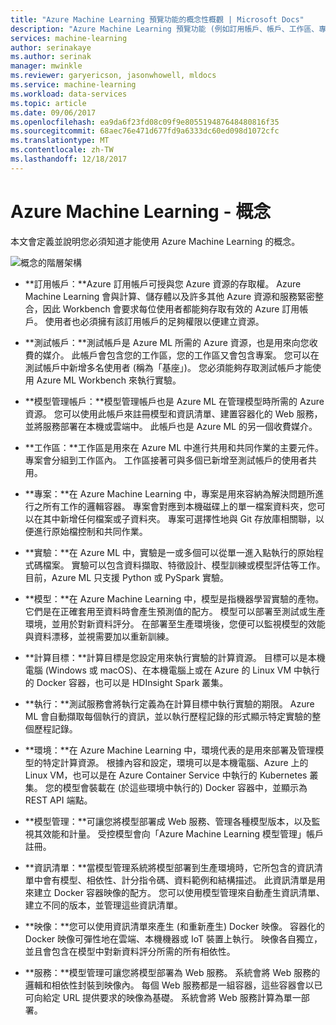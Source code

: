 ```yaml
---
title: "Azure Machine Learning 預覽功能的概念性概觀 | Microsoft Docs"
description: "Azure Machine Learning 預覽功能 (例如訂用帳戶、帳戶、工作區、專案等) 的概念性概觀。"
services: machine-learning
author: serinakaye
ms.author: serinak
manager: mwinkle
ms.reviewer: garyericson, jasonwhowell, mldocs
ms.service: machine-learning
ms.workload: data-services
ms.topic: article
ms.date: 09/06/2017
ms.openlocfilehash: ea9da6f23fd08c09f9e805519487648480816f35
ms.sourcegitcommit: 68aec76e471d677fd9a6333dc60ed098d1072cfc
ms.translationtype: MT
ms.contentlocale: zh-TW
ms.lasthandoff: 12/18/2017
---
```

# <a name="azure-machine-learning---concepts"></a>Azure Machine Learning - 概念

本文會定義並說明您必須知道才能使用 Azure Machine Learning 的概念。 

![概念的階層架構](media/overview-general-concepts/hierarchy.png)

- **訂用帳戶：**Azure 訂用帳戶可授與您 Azure 資源的存取權。 Azure Machine Learning 會與計算、儲存體以及許多其他 Azure 資源和服務緊密整合，因此 Workbench 會要求每位使用者都能夠存取有效的 Azure 訂用帳戶。 使用者也必須擁有該訂用帳戶的足夠權限以便建立資源。


- **測試帳戶：**測試帳戶是 Azure ML 所需的 Azure 資源，也是用來向您收費的媒介。 此帳戶會包含您的工作區，您的工作區又會包含專案。 您可以在測試帳戶中新增多名使用者 (稱為「基座」)。 您必須能夠存取測試帳戶才能使用 Azure ML Workbench 來執行實驗。 


- **模型管理帳戶：**模型管理帳戶也是 Azure ML 在管理模型時所需的 Azure 資源。 您可以使用此帳戶來註冊模型和資訊清單、建置容器化的 Web 服務，並將服務部署在本機或雲端中。 此帳戶也是 Azure ML 的另一個收費媒介。


- **工作區：**工作區是用來在 Azure ML 中進行共用和共同作業的主要元件。 專案會分組到工作區內。 工作區接著可與多個已新增至測試帳戶的使用者共用。


- **專案：**在 Azure Machine Learning 中，專案是用來容納為解決問題所進行之所有工作的邏輯容器。 專案會對應到本機磁碟上的單一檔案資料夾，您可以在其中新增任何檔案或子資料夾。 專案可選擇性地與 Git 存放庫相關聯，以便進行原始檔控制和共同作業。  

- **實驗：**在 Azure ML 中，實驗是一或多個可以從單一進入點執行的原始程式碼檔案。 實驗可以包含資料擷取、特徵設計、模型訓練或模型評估等工作。 目前，Azure ML 只支援 Python 或 PySpark 實驗。


- **模型：**在 Azure Machine Learning 中，模型是指機器學習實驗的產物。 它們是在正確套用至資料時會產生預測值的配方。 模型可以部署至測試或生產環境，並用於對新資料評分。 在部署至生產環境後，您便可以監視模型的效能與資料漂移，並視需要加以重新訓練。 

- **計算目標：**計算目標是您設定用來執行實驗的計算資源。 目標可以是本機電腦 (Windows 或 macOS)、在本機電腦上或在 Azure 的 Linux VM 中執行的 Docker 容器，也可以是 HDInsight Spark 叢集。


- **執行：**測試服務會將執行定義為在計算目標中執行實驗的期限。 Azure ML 會自動擷取每個執行的資訊，並以執行歷程記錄的形式顯示特定實驗的整個歷程記錄。

- **環境：**在 Azure Machine Learning 中，環境代表的是用來部署及管理模型的特定計算資源。 根據內容和設定，環境可以是本機電腦、Azure 上的 Linux VM，也可以是在 Azure Container Service 中執行的 Kubernetes 叢集。 您的模型會裝載在 (於這些環境中執行的) Docker 容器中，並顯示為 REST API 端點。


- **模型管理：**可讓您將模型部署成 Web 服務、管理各種模型版本，以及監視其效能和計量。 受控模型會向「Azure Machine Learning 模型管理」帳戶註冊。

- **資訊清單：**當模型管理系統將模型部署到生產環境時，它所包含的資訊清單中會有模型、相依性、計分指令碼、資料範例和結構描述。 此資訊清單是用來建立 Docker 容器映像的配方。 您可以使用模型管理來自動產生資訊清單、建立不同的版本，並管理這些資訊清單。 


- **映像：**您可以使用資訊清單來產生 (和重新產生) Docker 映像。 容器化的 Docker 映像可彈性地在雲端、本機機器或 IoT 裝置上執行。 映像各自獨立，並且會包含在模型中對新資料評分所需的所有相依性。 

- **服務：**模型管理可讓您將模型部署為 Web 服務。 系統會將 Web 服務的邏輯和相依性封裝到映像內。 每個 Web 服務都是一組容器，這些容器會以已可向給定 URL 提供要求的映像為基礎。 系統會將 Web 服務計算為單一部署。
